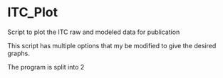 # ITC_Plot
Script to plot the ITC raw and modeled data for publication

This script has multiple options that my be modified to give the desired graphs. 

The program is split into 2
